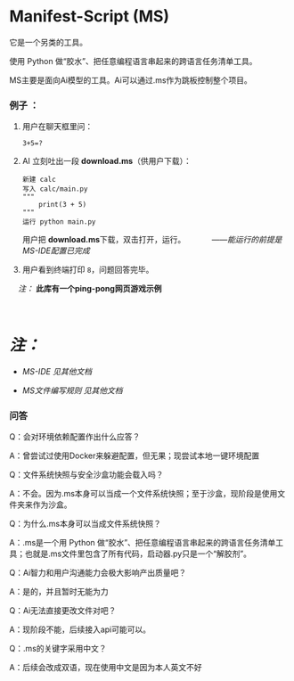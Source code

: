 # Manifest-Script (MS)

它是一个另类的工具。

使用 Python 做“胶水”、把任意编程语言串起来的跨语言任务清单工具。

MS主要是面向Ai模型的工具。Ai可以通过.ms作为跳板控制整个项目。

### 例子 ：

1. 用户在聊天框里问：  
   
   ```
   3+5=?
   ```

2. AI 立刻吐出一段 **download.ms**（供用户下载）：  
   
   ```
   新建 calc
   写入 calc/main.py
   """
       print(3 + 5)
   """
   运行 python main.py
   ```
   
   用户把 **download.ms**下载，双击打开，运行。            *——能运行的前提是MS-IDE配置已完成*

3. 用户看到终端打印 `8`，问题回答完毕。

    *注：* **此库有一个ping-pong网页游戏示例**

 

# *注：*

- *MS-IDE 见其他文档*

- *MS文件编写规则 见其他文档*

### 问答

Q：会对环境依赖配置作出什么应答？

A：曾尝试过使用Docker来躲避配置，但无果；现尝试本地一键环境配置

Q：文件系统快照与安全沙盒功能会载入吗？

A：不会。因为.ms本身可以当成一个文件系统快照；至于沙盒，现阶段是使用文件夹来作为沙盒。

Q：为什么.ms本身可以当成文件系统快照？

A：.ms是一个用 Python 做“胶水”、把任意编程语言串起来的跨语言任务清单工具；也就是.ms文件里包含了所有代码，启动器.py只是一个“解胶剂”。

Q：Ai智力和用户沟通能力会极大影响产出质量吧？

A：是的，并且暂时无能为力

Q：Ai无法直接更改文件对吧？

A：现阶段不能，后续接入api可能可以。

Q：.ms的关键字采用中文？

A：后续会改成双语，现在使用中文是因为本人英文不好
